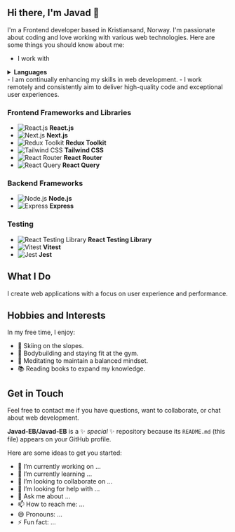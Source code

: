 ## Hi there, I'm Javad 👋

I'm a Frontend developer based in Kristiansand, Norway. I'm passionate about coding and love working with various web technologies. Here are some things you should know about me:

-  I work with
  <details><summary><b>Languages</b></summary>
- ![JavaScript](https://img.shields.io/badge/JavaScript-F7DF1E?style=flat-square&logo=javascript&logoColor=black) **JavaScript**
- ![TypeScript](https://img.shields.io/badge/TypeScript-007ACC?style=flat-square&logo=typescript&logoColor=white) **TypeScript**
- ![HTML5](https://img.shields.io/badge/HTML5-E34F26?style=flat-square&logo=html5&logoColor=white) **HTML5**
- ![CSS3](https://img.shields.io/badge/CSS3-1572B6?style=flat-square&logo=css3&logoColor=white) **CSS3**
</details>
- I am continually enhancing my skills in web development.
- I work remotely and consistently aim to deliver high-quality code and exceptional user experiences.




### Frontend Frameworks and Libraries
- ![React.js](https://img.shields.io/badge/React-20232A?style=flat-square&logo=react&logoColor=61DAFB) **React.js**
- ![Next.js](https://img.shields.io/badge/Next.js-000000?style=flat-square&logo=next.js&logoColor=white) **Next.js**
- ![Redux Toolkit](https://img.shields.io/badge/Redux_Toolkit-764ABC?style=flat-square&logo=redux&logoColor=white) **Redux Toolkit**
- ![Tailwind CSS](https://img.shields.io/badge/Tailwind_CSS-38B2AC?style=flat-square&logo=tailwind-css&logoColor=white) **Tailwind CSS**
- ![React Router](https://img.shields.io/badge/React_Router-CA4245?style=flat-square&logo=react-router&logoColor=white) **React Router**
- ![React Query](https://img.shields.io/badge/React_Query-FF4154?style=flat-square&logo=react-query&logoColor=white) **React Query**

### Backend Frameworks
- ![Node.js](https://img.shields.io/badge/Node.js-339933?style=flat-square&logo=node.js&logoColor=white) **Node.js**
- ![Express](https://img.shields.io/badge/Express-000000?style=flat-square&logo=express&logoColor=white) **Express**

### Testing
- ![React Testing Library](https://img.shields.io/badge/React_Testing_Library-E33332?style=flat-square&logo=testing-library&logoColor=white) **React Testing Library**
- ![Vitest](https://img.shields.io/badge/Vitest-6E9F18?style=flat-square&logo=vitest&logoColor=white) **Vitest**
- ![Jest](https://img.shields.io/badge/Jest-C21325?style=flat-square&logo=jest&logoColor=white) **Jest**


## What I Do

I create web applications with a focus on user experience and performance.

## Hobbies and Interests

In my free time, I enjoy:

- 🎿 Skiing on the slopes.
- 💪 Bodybuilding and staying fit at the gym.
- 🧘 Meditating to maintain a balanced mindset.
- 📚 Reading books to expand my knowledge.

## Get in Touch

Feel free to contact me if you have questions, want to collaborate, or chat about web development.

**Javad-EB/Javad-EB** is a ✨ _special_ ✨ repository because its `README.md` (this file) appears on your GitHub profile.

Here are some ideas to get you started:

- 🔭 I’m currently working on ...
- 🌱 I’m currently learning ...
- 👯 I’m looking to collaborate on ...
- 🤔 I’m looking for help with ...
- 💬 Ask me about ...
- 📫 How to reach me: ...
- 😄 Pronouns: ...
- ⚡ Fun fact: ...

